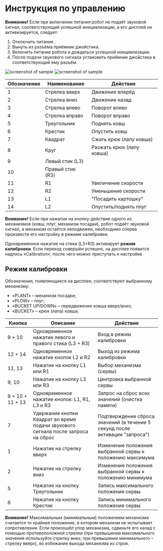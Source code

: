 # Инструкция по управлению

**Внимание!** Если при включении питания робот не подаёт звуковой сигнал, соответствующий успешной инициализации, а его дисплей не активизируется, следует:
1. Отключить питание.
2. Вынуть из разъёма приёмник джойстика.
3. Включить питание робота и дождаться успешной инициализации.
4. После подачи звукового сигнала установить приёмник джойстика в соответствующий ему разъём.


![screenshot of sample](https://image.ibb.co/i3mu8o/RTC_17431.png)
![screenshot of sample](https://image.ibb.co/bVwSTo/RTC_17401.png)


Обозначение | Наименование    | Действие
------------|-----------------|----------
1           | Стрелка вверх   | Движение вперёд
2           | Стрелка вниз    | Движение назад
3           | Стрелка влево   | Поворот влево
4           | Стрелка вправо  | Поворот вправо
5           | Треугольник     | Поднять ковш
6           | Крестик         | Опустить ковш
7           | Квадрат         | Сжать крюк (лапу ковша)
8           | Круг            | Разжать крюк (лапу ковша)
9           | Левый стик (L3) | 
10          | Правый стик (R3)| 
11          | R1              | Увеличение скорости
12          | R2              | Уменьшение скорости
13          | L1              | "Посадить картошку"
14          | L2              | Опустить/поднять плуг

**Внимание!** Если при нажатии на кнопку-действие одного из механизмов (ковш, плуг, механизм посадки), робот подаёт звуковой сигнал, а механизм остаётся неподвижен, необходимо сперва произвести его настройку в режиме калибровки. 

Одновременное нажатие на стики (L3+R3) активирует **режим калибровки**. Если переход совершён успешно, на дисплее появится надпись «Calibration», после чего можно приступать к настройке

## Режим калибровки

Обозначения, появляющиеся на дисплее, соответствуют выбранному механизму: 
* «PLANT» – механизм посадки;
* «PLOW» – плуг;
* «BUCKET UP/DOWN» – передвижение ковша вверх/вниз;
* «BUCKET» – крюк (лапа) ковша.

Кнопка           | Описание                     | Действие
-----------------|------------------------------|----------------------------------------
9 + 10           | Одновременное нажатие левого и правого стика (L3 + R3)| Вход в режим калибровки
12 + 14          | Одновременное нажатие кнопок L2 и R2                      | Выход из режима калибровки
11, 13           | Нажатие на кнопку L1 или R1                       | Выбор механизма (сервы)
9, 10            | Нажатие на кнопку L3 или R3                       | Центровка выбранной сервы
9 + 10 + 11 + 13 | Одновременное нажатие кнопок: L1, R1, L3 и R3            | Запрос на сброс всех значений (очистка памяти)
7                | Удержание кнопки Квадрат во время подачи звукового сигнала после запроса на сброс | Подтверждение сброса значений (в течение 5 секунд после активации "запроса")
1                           | Нажатие на стрелку вверх | Изменение положения выбранной сервы к положению максимума
2                           | Нажатие на стрелку вниз  | Изменение положения выбранной сервы к положению минимума
5           | Нажатие на кнопку Треугольник     | Запись максимального положения сервы
6           | Нажатие на кнопку Крестик         | Запись минимального положения сервы

**Внимание!** Максимальным (минимальным) положением механизма считается то крайнее положение, в котором механизм не испытывает сопротивления. Если произошёл упор механизма, сдвиньте его назад с помощью противоположной стрелки (при превышении максимального значения используйте стрелку вниз; при превышении минимального – стрелку вверх), во избежание выхода механизма из строя.
